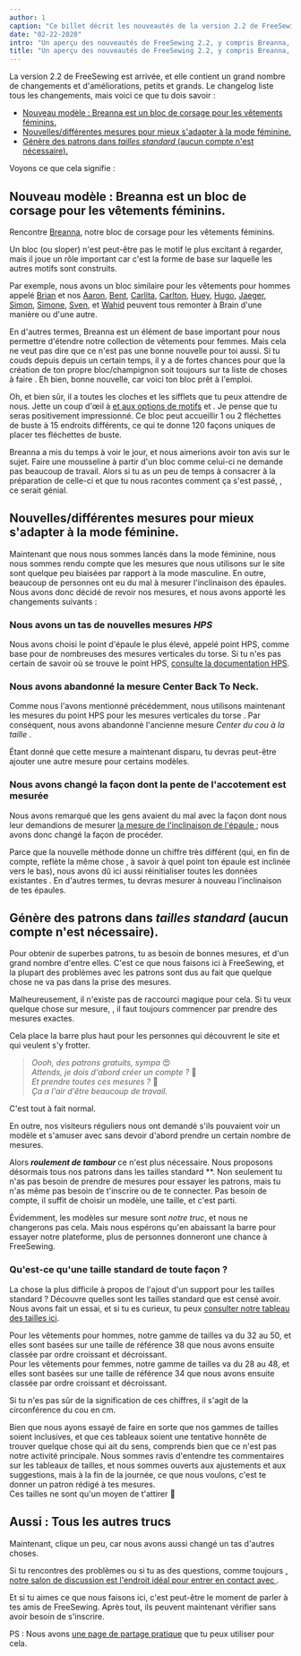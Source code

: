 ```yaml
---
author: 1
caption: "Ce billet décrit les nouveautés de la version 2.2 de FreeSewing."
date: "02-22-2020"
intro: "Un aperçu des nouveautés de FreeSewing 2.2, y compris Breanna, notre bloc de corsage pour les vêtements féminins."
title: "Un aperçu des nouveautés de FreeSewing 2.2, y compris Breanna, notre bloc de corsage pour les vêtements féminins."
---
```


La version 2.2 de FreeSewing est arrivée, et elle contient un grand nombre de changements et d'améliorations, petits et grands. Le changelog [](https://github.com/freesewing/freesewing/blob/develop/CHANGELOG.md) liste tous les changements, mais voici ce que tu dois savoir :

 - [Nouveau modèle : Breanna est un bloc de corsage pour les vêtements féminins.](#new-pattern-breanna-is-a-bodice-block-for-womenswear)
 - [Nouvelles/différentes mesures pour mieux s'adapter à la mode féminine.](#newdifferent-measurements-to-better-suit-womenswear)
 - [Génère des patrons dans *tailles standard* (aucun compte n'est nécessaire).](#generate-patterns-in-standard-sizes-no-account-required)

Voyons ce que cela signifie :

## Nouveau modèle : Breanna est un bloc de corsage pour les vêtements féminins.

Rencontre [Breanna](/designs/breanna/), notre bloc de corsage pour les vêtements féminins.

Un bloc (ou sloper) n'est peut-être pas le motif le plus excitant à regarder, mais il joue un rôle important car c'est la forme de base sur laquelle les autres motifs sont construits.

Par exemple, nous avons un bloc similaire pour les vêtements pour hommes appelé [Brian](/designs/brian/) et nos [Aaron](/designs/aaron/), [Bent](/designs/bent/), [Carlita](/designs/carlita/), [Carlton](/designs/carlton/), [Huey](/designs/huey/), [Hugo](/designs/hugo/), [Jaeger](/designs/jaeger/), [Simon](/designs/simon/), [Simone](/designs/simone/), [Sven](/designs/sven/), et [Wahid](/designs/wahid/) peuvent tous remonter à Brain d'une manière ou d'une autre.

En d'autres termes, Breanna est un élément de base important pour nous permettre d'étendre notre collection de vêtements pour femmes. Mais cela ne veut pas dire que ce n'est pas une bonne nouvelle pour toi aussi. Si tu couds depuis depuis un certain temps, il y a de fortes chances pour que la création de ton propre bloc/champignon soit toujours sur ta liste de choses à faire . Eh bien, bonne nouvelle, car voici ton bloc prêt à l'emploi.

Oh, et bien sûr, il a toutes les cloches et les sifflets que tu peux attendre de nous. Jette un coup d'œil à [et aux options de motifs](/docs/designs/breanna/options/) et . Je pense que tu seras positivement impressionné. Ce bloc peut accueillir 1 ou 2 fléchettes de buste à 15 endroits différents, ce qui te donne 120 façons uniques de placer tes fléchettes de buste.

Breanna a mis du temps à voir le jour, et nous aimerions avoir ton avis sur le sujet. Faire une mousseline à partir d'un bloc comme celui-ci ne demande pas beaucoup de travail. Alors si tu as un peu de temps à consacrer à la préparation de celle-ci et que tu nous racontes comment ça s'est passé, , ce serait génial.


## Nouvelles/différentes mesures pour mieux s'adapter à la mode féminine.

Maintenant que nous nous sommes lancés dans la mode féminine, nous nous sommes rendu compte que les mesures que nous utilisons sur le site sont quelque peu biaisées par rapport à la mode masculine. En outre, beaucoup de personnes ont eu du mal à mesurer l'inclinaison des épaules. Nous avons donc décidé de revoir nos mesures, et nous avons apporté les changements suivants :

### Nous avons un tas de nouvelles mesures *HPS*

Nous avons choisi le point d'épaule le plus élevé, appelé point HPS, comme base pour de nombreuses des mesures verticales du torse. Si tu n'es pas certain de savoir où se trouve le point HPS, [consulte la documentation HPS](/docs/measurements/hps/).

### Nous avons abandonné la mesure Center Back To Neck.

Comme nous l'avons mentionné précédemment, nous utilisons maintenant les mesures du point HPS pour les mesures verticales du torse . Par conséquent, nous avons abandonné l'ancienne mesure *Center du cou à la taille* .

Étant donné que cette mesure a maintenant disparu, tu devras peut-être ajouter une autre mesure pour certains modèles.

### Nous avons changé la façon dont la pente de l'accotement est mesurée

Nous avons remarqué que les gens avaient du mal avec la façon dont nous leur demandions de mesurer [la mesure de l'inclinaison de l'épaule ](/docs/measurements/shoulderslope) ; nous avons donc changé la façon de procéder.

Parce que la nouvelle méthode donne un chiffre très différent (qui, en fin de compte, reflète la même chose , à savoir à quel point ton épaule est inclinée vers le bas), nous avons dû ici aussi réinitialiser toutes les données existantes . En d'autres termes, tu devras mesurer à nouveau l'inclinaison de tes épaules.

## Génère des patrons dans *tailles standard* (aucun compte n'est nécessaire).

Pour obtenir de superbes patrons, tu as besoin de bonnes mesures, et d'un grand nombre d'entre elles. C'est ce que nous faisons ici à FreeSewing, et la plupart des problèmes avec les patrons sont dus au fait que quelque chose ne va pas dans la prise des mesures.

Malheureusement, il n'existe pas de raccourci magique pour cela. Si tu veux quelque chose sur mesure, , il faut toujours commencer par prendre des mesures exactes.

Cela place la barre plus haut pour les personnes qui découvrent le site et qui veulent s'y frotter.

> *Oooh, des patrons gratuits, sympa* 😍  
> *Attends, je dois d'abord créer un compte ?* 🤔  
> *Et prendre toutes ces mesures ?* 😬  
> *Ça a l'air d'être beaucoup de travail.*

C'est tout à fait normal.

En outre, nos visiteurs réguliers nous ont demandé s'ils pouvaient voir un modèle et s'amuser avec sans devoir d'abord prendre un certain nombre de mesures.

Alors __*roulement de tambour*__ ce n'est plus nécessaire. Nous proposons désormais tous nos patrons dans les tailles standard **. Non seulement tu n'as pas besoin de prendre de mesures pour essayer les patrons, mais tu n'as même pas besoin de t'inscrire ou de te connecter. Pas besoin de compte, il suffit de choisir un modèle, une taille, et c'est parti.

Évidemment, les modèles sur mesure sont *notre truc*, et nous ne changerons pas cela. Mais nous espérons qu'en abaissant la barre pour essayer notre plateforme, plus de personnes donneront une chance à FreeSewing.

### Qu'est-ce qu'une taille standard de toute façon ?

La chose la plus difficile à propos de l'ajout d'un support pour les tailles standard ? Découvre quelles sont les tailles standard que est censé avoir. Nous avons fait un essai, et si tu es curieux, tu peux [consulter notre tableau des tailles ici](/sizes/).

Pour les vêtements pour hommes, notre gamme de tailles va du 32 au 50, et elles sont basées sur une taille de référence 38 que nous avons ensuite classée par ordre croissant et décroissant.  
Pour les vêtements pour femmes, notre gamme de tailles va du 28 au 48, et elles sont basées sur une taille de référence 34 que nous avons ensuite classée par ordre croissant et décroissant.

<Note>

Si tu n'es pas sûr de la signification de ces chiffres, il s'agit de la circonférence du cou en cm.

</Note>

Bien que nous ayons essayé de faire en sorte que nos gammes de tailles soient inclusives, et que ces tableaux soient une tentative honnête de trouver quelque chose qui ait du sens, comprends bien que ce n'est pas notre activité principale. Nous sommes ravis d'entendre tes commentaires sur les tableaux de tailles, et nous sommes ouverts aux ajustements et aux suggestions, mais à la fin de la journée, ce que nous voulons, c'est te donner un patron rédigé à tes mesures.  
Ces tailles ne sont qu'un moyen de t'attirer 🤫


## Aussi : Tous les autres trucs

Maintenant, clique un peu, car nous avons aussi changé un tas d'autres choses.

Si tu rencontres des problèmes ou si tu as des questions, comme toujours [, notre salon de discussion est l'endroit idéal pour entrer en contact avec ](https://discord.freesewing.org/).

Et si tu aimes ce que nous faisons ici, c'est peut-être le moment de parler à tes amis de FreeSewing. Après tout, ils peuvent maintenant vérifier sans avoir besoin de s'inscrire.

PS : Nous avons [une page de partage pratique](/share/) que tu peux utiliser pour cela.



